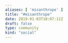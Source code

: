 ```yaml
---
aliases: [ 'misanthrope' ]
title: "#misanthrope"
date: 2019-01-03T10:07:11Z
draft: false
type: community
kind: "social"
---
```

